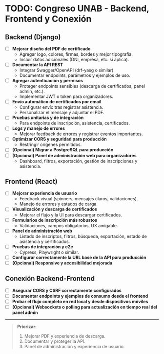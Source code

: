 # TODO: Congreso UNAB - Backend, Frontend y Conexión

## Backend (Django)

- [ ] **Mejorar diseño del PDF de certificado**
  - Agregar logo, colores, firmas, bordes y mejor tipografía.
  - Incluir datos adicionales (DNI, empresa, etc. si aplica).
- [ ] **Documentar la API REST**
  - Integrar Swagger/OpenAPI (drf-yasg o similar).
  - Documentar endpoints, parámetros y ejemplos de uso.
- [ ] **Agregar autenticación y permisos**
  - Proteger endpoints sensibles (descarga de certificados, panel admin, etc.).
  - Implementar JWT o token para organizadores.
- [ ] **Envío automático de certificados por email**
  - Configurar envío tras registrar asistencia.
  - Personalizar el mensaje y adjuntar el PDF.
- [ ] **Pruebas unitarias y de integración**
  - Para endpoints de inscripción, asistencia, certificados.
- [ ] **Logs y manejo de errores**
  - Mejorar feedback de errores y registrar eventos importantes.
- [ ] **Optimizar CORS y seguridad para producción**
  - Restringir orígenes permitidos.
- [ ] **(Opcional) Migrar a PostgreSQL para producción**
- [ ] **(Opcional) Panel de administración web para organizadores**
  - Dashboard, filtros, exportación, gestión de inscripciones y asistencia.

## Frontend (React)

- [ ] **Mejorar experiencia de usuario**
  - Feedback visual (spinners, mensajes claros, validaciones).
  - Manejo de errores y estados de carga.
- [ ] **Visualización y descarga de certificados**
  - Mejorar el flujo y la UI para descargar certificados.
- [ ] **Formularios de inscripción más robustos**
  - Validaciones, campos obligatorios, UX amigable.
- [ ] **Panel de administración web**
  - Listado de inscriptos, filtros, búsqueda, exportación, estado de asistencia y certificados.
- [ ] **Pruebas de integración y e2e**
  - Cypress, Playwright o similar.
- [ ] **Configurar correctamente la URL base de la API para producción**
- [ ] **(Opcional) Responsive y accesibilidad mejorada**

## Conexión Backend-Frontend

- [ ] **Asegurar CORS y CSRF correctamente configurados**
- [ ] **Documentar endpoints y ejemplos de consumo desde el frontend**
- [ ] **Probar el flujo completo en red local y desde dispositivos móviles**
- [ ] **(Opcional) Websockets o polling para actualización en tiempo real del panel admin**

---

> **Priorizar:**
> 1. Mejorar PDF y experiencia de descarga.
> 2. Documentar y proteger la API.
> 3. Panel de administración y experiencia de usuario.

